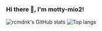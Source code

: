 ### Hi there 👋, I'm motty-mio2!

![rcmdnk's GitHub stats](https://github-readme-stats.vercel.app/api?username=motty-mio2&theme=graywhite)
![Top langs](https://github-readme-stats.vercel.app/api/top-langs/?username=motty-mio2&layout=compact&langs_count=20)

